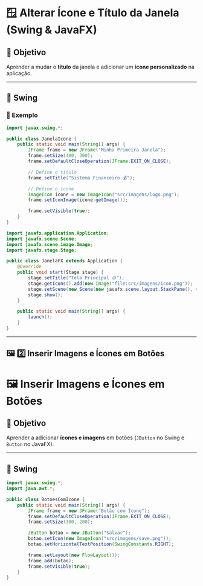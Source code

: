 # 🪟 Alterar Ícone e Título da Janela (Swing & JavaFX)

## 🎯 Objetivo
Aprender a mudar o **título** da janela e adicionar um **ícone personalizado** na aplicação.

---

## 🧩 Swing

### 📝 Exemplo
```java
import javax.swing.*;

public class JanelaIcone {
    public static void main(String[] args) {
        JFrame frame = new JFrame("Minha Primeira Janela");
        frame.setSize(400, 300);
        frame.setDefaultCloseOperation(JFrame.EXIT_ON_CLOSE);

        // Define o título
        frame.setTitle("Sistema Financeiro 💰");

        // Define o ícone
        ImageIcon icone = new ImageIcon("src/imagens/logo.png");
        frame.setIconImage(icone.getImage());

        frame.setVisible(true);
    }
}
```

```java
import javafx.application.Application;
import javafx.scene.Scene;
import javafx.scene.image.Image;
import javafx.stage.Stage;

public class JanelaFX extends Application {
    @Override
    public void start(Stage stage) {
        stage.setTitle("Tela Principal 🪙");
        stage.getIcons().add(new Image("file:src/imagens/icon.png"));
        stage.setScene(new Scene(new javafx.scene.layout.StackPane(), 400, 300));
        stage.show();
    }

    public static void main(String[] args) {
        launch();
    }
}
```


---

## 🖼️ **2️⃣ Inserir Imagens e Ícones em Botões**


# 🖼️ Inserir Imagens e Ícones em Botões

## 🎯 Objetivo
Aprender a adicionar **ícones e imagens** em botões (`JButton` no Swing e `Button` no JavaFX).

---

## 🧩 Swing

```java
import javax.swing.*;
import java.awt.*;

public class BotoesComIcone {
    public static void main(String[] args) {
        JFrame frame = new JFrame("Botão com Ícone");
        frame.setDefaultCloseOperation(JFrame.EXIT_ON_CLOSE);
        frame.setSize(300, 200);

        JButton botao = new JButton("Salvar");
        botao.setIcon(new ImageIcon("src/imagens/save.png"));
        botao.setHorizontalTextPosition(SwingConstants.RIGHT);

        frame.setLayout(new FlowLayout());
        frame.add(botao);
        frame.setVisible(true);
    }
}
```
